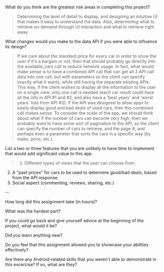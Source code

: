What do you think are the greatest risk areas in completing this project?

> Determining the level of detail to display, and designing an intuitive UI that makes it easy to understand the data.
Also, determining what to retrieve on-demand through UI interaction and what to retrieve right away.


What changes would you make to the data API if you were able to influence its design?

> If we care about the standard price for every car in order to show the user if it's a bargain or not, then that should probably go directly into the available_cars call to reduce network usage. 
In fact, what would make sense is to have a combined API call that can get all 3 API call data into one call, but with parameters so the client can specify exactly what it wants, while still having the separate existing APIs. This way, if the client wishes to display all the information to the user on a single view, only one call is needed (each car result could have all the info in API #1 and #2, and also have a 'best years' and 'worst years' lists from API #3). If the API was designed to allow apps to easily display good and bad deals of used cars, then this combined call makes sense.
To consider the scale of the app, we should think about what if the number of cars can become very high, then we probably want to have some sort of pagination to the API, so the client can specify the number of cars to retrieve, and the page #, and perhaps even a parameter that sorts the cars in a specific way (by make, price, etc.).


List a two or three features that you are unlikely to have time to implement that would add significant value to this app.

> 1. Different types of views that the user can choose from.
2. A "past prices" for cars to be used to determine good/bad deals, based from the API response.
3. Social aspect (commenting, reviews, sharing, etc.)

--

How long did this assignment take (in hours)?

>


What was the hardest part?

>


If you could go back and give yourself advice at the beginning of the project, what would it be?

>


Did you learn anything new?

>


Do you feel that this assignment allowed you to showcase your abilities effectively?

>


Are there any Android-related skills that you weren't able to demonstrate in this excercise? If so, what are they?

>